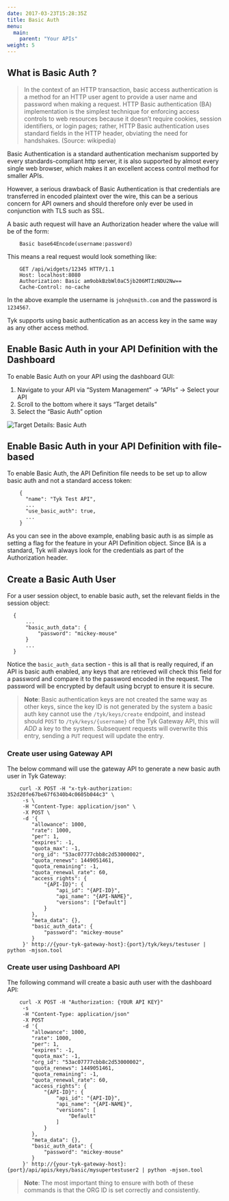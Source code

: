 ```yaml
---
date: 2017-03-23T15:28:35Z
title: Basic Auth
menu:
  main:
    parent: "Your APIs"
weight: 5 
---
```


## <a name="what-is-basic-auth"></a>What is Basic Auth ?

> In the context of an HTTP transaction, basic access authentication is a method for an HTTP user agent to provide a user name and password when making a request. HTTP Basic authentication (BA) implementation is the simplest technique for enforcing access controls to web resources because it doesn’t require cookies, session identifiers, or login pages; rather, HTTP Basic authentication uses standard fields in the HTTP header, obviating the need for handshakes. (Source: wikipedia)

Basic Authentication is a standard authentication mechanism supported by every standards-compliant http server, it is also supported by almost every single web browser, which makes it an excellent access control method for smaller APIs.

However, a serious drawback of Basic Authentication is that credentials are transferred in encoded plaintext over the wire, this can be a serious concern for API owners and should therefore only ever be used in conjunction with TLS such as SSL.

A basic auth request will have an Authorization header where the value will be of the form:

```
	Basic base64Encode(username:password)
```

This means a real request would look something like:

```
	GET /api/widgets/12345 HTTP/1.1
	Host: localhost:8080
	Authorization: Basic am9obkBzbWl0aC5jb206MTIzNDU2Nw==
	Cache-Control: no-cache
```

In the above example the username is `john@smith.com` and the password is `1234567`.

Tyk supports using basic authentication as an access key in the same way as any other access method.

## <a name="with-dashboard"></a>Enable Basic Auth in your API Definition with the Dashboard

To enable Basic Auth on your API using the dashboard GUI:

1. Navigate to your API via “System Management” -> “APIs” -> Select your API
2. Scroll to the bottom where it says “Target details”
3. Select the “Basic Auth” option

![Target Details: Basic Auth][1]

## <a name="with-file-based"></a>Enable Basic Auth in your API Definition with file-based

To enable Basic Auth, the API Definition file needs to be set up to allow basic auth and not a standard access token:

```
	{
	  "name": "Tyk Test API",
	  ...
	  "use_basic_auth": true,
	  ...
	}
```

As you can see in the above example, enabling basic auth is as simple as setting a flag for the feature in your API Definition object. Since BA is a standard, Tyk will always look for the credentials as part of the Authorization header.

## <a name="create-a-basic-auth-user"></a>Create a Basic Auth User

For a user session object, to enable basic auth, set the relevant fields in the session object:

```
  {
      ...
      "basic_auth_data": {
          "password": "mickey-mouse"
      }
      ...
  }
``` 

Notice the `basic_auth_data` section - this is all that is really required, if an API is basic auth enabled, any keys that are retrieved will check this field for a password and compare it to the password encoded in the request. The password will be encrypted by default using bcrypt to ensure it is secure.

> **Note**: Basic authentication keys are not created the same way as other keys, since the key ID is not generated by the system a basic auth key cannot use the `/tyk/keys/create` endpoint, and instead should `POST` to `/tyk/keys/{username}` of the Tyk Gateway API, this will *ADD* a key to the system. Subsequent requests will overwrite this entry, sending a `PUT` request will update the entry.

### Create user using Gateway API

The below command will use the gateway API to generate a new basic auth user in Tyk Gateway:

```
    curl -X POST -H "x-tyk-authorization: 352d20fe67be67f6340b4c0605b044c3" \
     -s \
     -H "Content-Type: application/json" \
     -X POST \
     -d '{
        "allowance": 1000,
        "rate": 1000,
        "per": 1,
        "expires": -1,
        "quota_max": -1,
        "org_id": "53ac07777cbb8c2d53000002",
        "quota_renews": 1449051461,
        "quota_remaining": -1,
        "quota_renewal_rate": 60,
        "access_rights": {
            "{API-ID}": {
                "api_id": "{API-ID}",
                "api_name": "{API-NAME}",
                "versions": ["Default"]
            }
        },
        "meta_data": {},
        "basic_auth_data": {
            "password": "mickey-mouse"
        }
     }' http://{your-tyk-gateway-host}:{port}/tyk/keys/testuser | python -mjson.tool
```

### Create user using Dashboard API

The following command will create a basic auth user with the dashboard API:

```
    curl -X POST -H "Authorization: {YOUR API KEY}"
     -s
     -H "Content-Type: application/json"
     -X POST
     -d '{
        "allowance": 1000,
        "rate": 1000,
        "per": 1,
        "expires": -1,
        "quota_max": -1,
        "org_id": "53ac07777cbb8c2d53000002",
        "quota_renews": 1449051461,
        "quota_remaining": -1,
        "quota_renewal_rate": 60,
        "access_rights": {
            "{API-ID}": {
                "api_id": "{API-ID}", 
                "api_name": "{API-NAME}", 
                "versions": [
                    "Default"
                ]
            }
        },
        "meta_data": {},
        "basic_auth_data": {
            "password": "mickey-mouse"
        }
     }' http://{your-tyk-gateway-host}:{port}/api/apis/keys/basic/mysupertestuser2 | python -mjson.tool
```

> **Note**: The most important thing to ensure with both of these commands is that the ORG ID is set correctly and consistently.


[1]: /docs/img/dashboard/system-management/basicAuth.png




